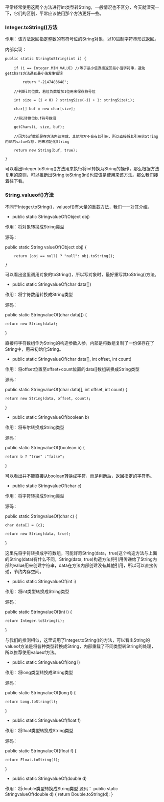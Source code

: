 平常经常使用这两个方法进行int类型转String，一般情况也不区分，今天就深究一下，它们的区别，平常应该使用那个方法更好一些。

### Integer.toString()方法 

作用：该方法返回指定整数的有符号位的String对象，以10进制字符串形式返回。

内部实现：
```
public static StringtoString(int i) {

    if (i == Integer.MIN_VALUE) //等于最小值直接返回最小值字符串，避免getChars方法遇到最小值发生错误

        return "-2147483648"; 

    //判断i的位数，若位负数增加1位用来保存符号位

    int size = (i < 0) ? stringSize(-i) + 1: stringSize(i);

    char[] buf = new char[size];

    //将i转换位buf符号数组

    getChars(i, size, buf);

    //因为buf数组是在方法内部生成，其他地方不会有其引用，所以直接将其引用给String内部的value保存，用来初始化String

    return new String(buf, true);

}
```
可以看出Integer.toString()方法用来执行将int转换为String的操作，那么根据方法复用的原则，可以推断出String.toString(int)也应该是使用来该方法。那么我们接着往下看。

### String.valueof()方法

 

不同于Integer.toString()，valueof()有大量的重载方法，我们一一对其介绍。

 

- public static StringvalueOf(Object obj) 

作用：将对象转换成String类型

源码：

  public static String valueOf(Object obj) {

        return (obj == null) ? "null": obj.toString();

    }

可以看出这里调用对象的toString()，所以写对象时，最好重写其toString()方法。

 

- public static StringvalueOf(char data[]) 

作用：将字符数组转换成String类型

源码： 

public static StringvalueOf(char data[]) {

    return new String(data);

}

直接将字符数组作为String的构造参数入参，内部是将数组复制了一份保存在了String中，用来初始化String。



- public static StringvalueOf(char data[], int offset, int count) 

作用：将offset位置至offset+count位置的data[]数组转换成String类型

源码：

public static StringvalueOf(char data[], int offset, int count) {

    return new String(data, offset, count);

}



- public static StringvalueOf(boolean b) 

作用：将布尔转换成String类型

源码：

public static StringvalueOf(boolean b) {

    return b ? "true" :"false"; 

}

可以看出并不能直接从boolean转换成字符，而是判断后，返回指定的字符串。

 

- public static StringvalueOf(char c) 

作用：将字符转换成String类型

源码：

public static StringvalueOf(char c) {

    char data[] = {c};

    return new String(data, true);

}

这里先将字符转换成字符数组，可能好奇String(data，true)这个构造方法与上面的String(data)有什么不同，String(data, true)构造方法将引用传递给了String内部的value用来创建字符串，data在方法内部创建没有其他引用，所以可以直接传递，节约内存空间。

 

- public static StringvalueOf(int i) 

作用：将int类型转换成String类型

源码：

public static StringvalueOf(int i) {

    return Integer.toString(i);

}

与我们的推测相似，这里调用了Integer.toString()的方法，可以看出String的valueof方法是将各种类型转换成String，内部重载了不同类型转String的处理，所以推荐使用valueof方法。

 

- public static StringvalueOf(long l) 

作用：将long类型转换成String类型

源码： 

public static StringvalueOf(long l) {

    return Long.toString(l);

}



- public static StringvalueOf(float f) 

作用：将float类型转换成String类型

源码：

public static StringvalueOf(float f) {

    return Float.toString(f);

}



- public static StringvalueOf(double d) 

作用：将double类型转换成String类型
源码：
public static StringvalueOf(double d) {
    return Double.toString(d);
}
